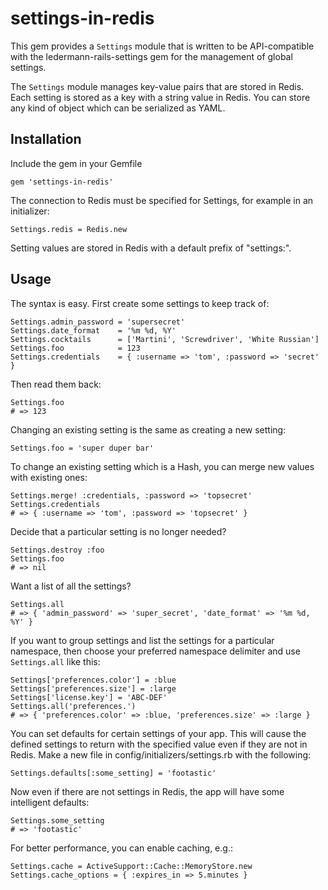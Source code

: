 # settings-in-redis

This gem provides a `Settings` module that is written to be API-compatible
with the ledermann-rails-settings gem for the management of global settings.

The `Settings` module manages key-value pairs that are stored in Redis. Each
setting is stored as a key with a string value in Redis. You can store any
kind of object which can be serialized as YAML.

## Installation

Include the gem in your Gemfile

    gem 'settings-in-redis'

The connection to Redis must be specified for Settings, for example in an
initializer:

    Settings.redis = Redis.new

Setting values are stored in Redis with a default prefix of "settings:".

## Usage

The syntax is easy. First create some settings to keep track of:

    Settings.admin_password = 'supersecret'
    Settings.date_format    = '%m %d, %Y'
    Settings.cocktails      = ['Martini', 'Screwdriver', 'White Russian']
    Settings.foo            = 123
    Settings.credentials    = { :username => 'tom', :password => 'secret' }

Then read them back:

    Settings.foo
    # => 123

Changing an existing setting is the same as creating a new setting:

    Settings.foo = 'super duper bar'

To change an existing setting which is a Hash, you can merge new values
with existing ones:

    Settings.merge! :credentials, :password => 'topsecret'
    Settings.credentials
    # => { :username => 'tom', :password => 'topsecret' }

Decide that a particular setting is no longer needed?

    Settings.destroy :foo
    Settings.foo
    # => nil

Want a list of all the settings?

    Settings.all
    # => { 'admin_password' => 'super_secret', 'date_format' => '%m %d, %Y' }

If you want to group settings and list the settings for a particular
namespace, then choose your preferred namespace delimiter and use
`Settings.all` like this:

    Settings['preferences.color'] = :blue
    Settings['preferences.size'] = :large
    Settings['license.key'] = 'ABC-DEF'
    Settings.all('preferences.')
    # => { 'preferences.color' => :blue, 'preferences.size' => :large }

You can set defaults for certain settings of your app.  This will cause the
defined settings to return with the specified value even if they are not in
Redis.  Make a new file in config/initializers/settings.rb with the following:

    Settings.defaults[:some_setting] = 'footastic'
  
Now even if there are not settings in Redis, the app will have some
intelligent defaults:

    Settings.some_setting
    # => 'footastic'

For better performance, you can enable caching, e.g.:

    Settings.cache = ActiveSupport::Cache::MemoryStore.new
    Settings.cache_options = { :expires_in => 5.minutes }
